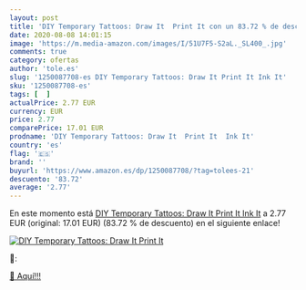 ```yaml
---
layout: post
title: 'DIY Temporary Tattoos: Draw It  Print It con un 83.72 % de descuento'
date: 2020-08-08 14:01:15
image: 'https://m.media-amazon.com/images/I/51U7F5-S2aL._SL400_.jpg'
comments: true
category: ofertas
author: 'tole.es'
slug: '1250087708-es DIY Temporary Tattoos: Draw It Print It Ink It'
sku: '1250087708-es'
tags: [  ]
actualPrice: 2.77 EUR
currency: EUR
price: 2.77
comparePrice: 17.01 EUR
prodname: 'DIY Temporary Tattoos: Draw It  Print It  Ink It'
country: 'es'
flag: '🇪🇸'
brand: ''
buyurl: 'https://www.amazon.es/dp/1250087708/?tag=tolees-21'
descuento: '83.72'
average: '2.77'
---
```


En este momento está [DIY Temporary Tattoos: Draw It  Print It  Ink It](https://www.amazon.es/dp/1250087708/?tag=tolees-21) a 2.77 EUR (original: 17.01 EUR) (83.72 %  de descuento) en el siguiente enlace!

[![DIY Temporary Tattoos: Draw It  Print It](https://m.media-amazon.com/images/I/51U7F5-S2aL._SL400_.jpg)](https://www.amazon.es/dp/1250087708/?tag=tolees-21)

🔎:


[🛒 Aquí!!!](https://www.amazon.es/dp/1250087708/?tag=tolees-21)
